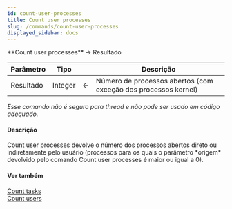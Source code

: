 ```yaml
---
id: count-user-processes
title: Count user processes
slug: /commands/count-user-processes
displayed_sidebar: docs
---
```


<!--REF #_command_.Count user processes.Syntax-->**Count user processes**  -> Resultado<!-- END REF-->
<!--REF #_command_.Count user processes.Params-->
| Parâmetro | Tipo |  | Descrição |
| --- | --- | --- | --- |
| Resultado | Integer | &#8592; | Número de processos abertos (com exceção dos processos kernel) |

<!-- END REF-->

*Esse comando não é seguro para thread e não pode ser usado em código adequado.*


#### Descrição 

<!--REF #_command_.Count user processes.Summary-->Count user processes devolve o número dos processos abertos direto ou indiretamente pelo usuário (processos para os quais o parâmetro *origem* devolvido pelo comando Count user processes é maior ou igual a 0).<!-- END REF-->

#### Ver também 

[Count tasks](count-tasks.md)  
[Count users](count-users.md)  